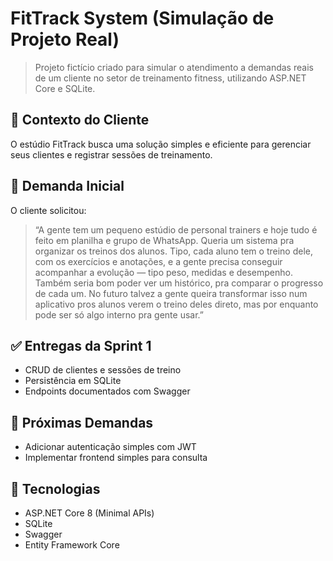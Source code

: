 ﻿# FitTrack System (Simulação de Projeto Real)
> Projeto fictício criado para simular o atendimento a demandas reais de um cliente no setor de treinamento fitness, utilizando ASP.NET Core e SQLite.

## 🧾 Contexto do Cliente
O estúdio FitTrack busca uma solução simples e eficiente para gerenciar seus clientes e registrar sessões de treinamento.

## 🧩 Demanda Inicial
O cliente solicitou:

> “A gente tem um pequeno estúdio de personal trainers e hoje tudo é feito em planilha e grupo de WhatsApp.
> Queria um sistema pra organizar os treinos dos alunos.
> Tipo, cada aluno tem o treino dele, com os exercícios e anotações, e a gente precisa conseguir acompanhar a evolução — tipo peso, medidas e desempenho.
> Também seria bom poder ver um histórico, pra comparar o progresso de cada um.
> No futuro talvez a gente queira transformar isso num aplicativo pros alunos verem o treino deles direto, mas por enquanto pode ser só algo interno pra gente usar.”

## ✅ Entregas da Sprint 1
- CRUD de clientes e sessões de treino
- Persistência em SQLite
- Endpoints documentados com Swagger

## 🧱 Próximas Demandas
- Adicionar autenticação simples com JWT
- Implementar frontend simples para consulta

## 🧠 Tecnologias
- ASP.NET Core 8 (Minimal APIs)
- SQLite
- Swagger
- Entity Framework Core
